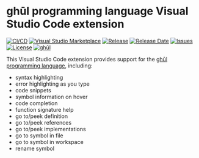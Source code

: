 # ghūl programming language Visual Studio Code extension

[![CI/CD](https://img.shields.io/github/actions/workflow/status/degory/ghul-vsce/CICD.yaml?branch=main)](https://github.com/degory/ghul-vsce/actions/workflows/CICD.yaml?query=branch%3Amain)
[![Visual Studio Marketplace](https://img.shields.io/visual-studio-marketplace/v/degory.ghul)](https://marketplace.visualstudio.com/items?itemName=degory.ghul)
[![Release](https://img.shields.io/github/v/release/degory/ghul-vsce?label=release)](https://github.com/degory/ghul-vsce/releases)
[![Release Date](https://img.shields.io/github/release-date/degory/ghul-vsce)](https://github.com/degory/ghul-vsce/releases)
[![Issues](https://img.shields.io/github/issues/degory/ghul-vsce)](https://github.com/degory/ghul-vsce/issues)
[![License](https://img.shields.io/github/license/degory/ghul-vsce)](https://github.com/degory/ghul-vsce/blob/main/LICENSE)
[![ghūl](https://img.shields.io/badge/gh%C5%ABl-100%25!-information)](https://ghul.dev)

This Visual Studio Code extension provides support for the [ghūl programming language](https://www.ghul.dev/), including:
- syntax highlighting
- error highlighting as you type
- code snippets
- symbol information on hover
- code completion
- function signature help
- go to/peek definition
- go to/peek references
- go to/peek implementations
- go to symbol in file
- go to symbol in workspace
- rename symbol


